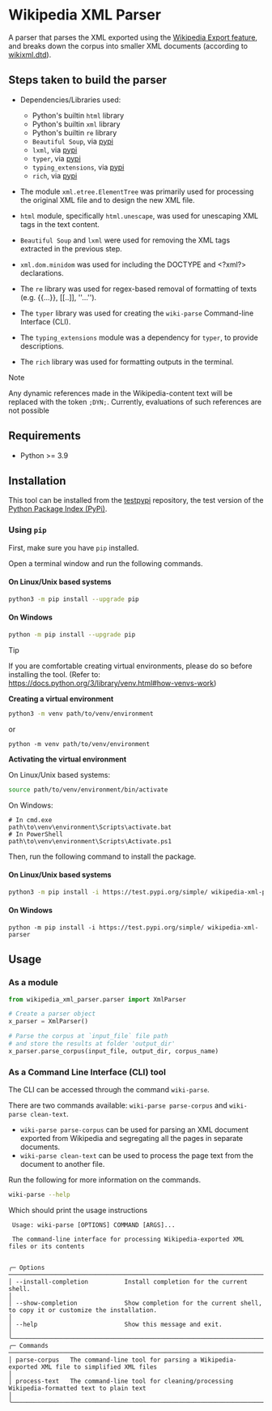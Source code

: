 # Wikipedia XML Parser

A parser that parses the XML exported using the [Wikipedia Export feature](https://en.wikipedia.org/wiki/Special:Export), and breaks down the corpus into smaller XML documents (according to [wikixml.dtd](resources/wikixml.dtd)). 

## Steps taken to build the parser

- Dependencies/Libraries used:
  - Python's builtin `html` library
  - Python's builtin `xml` library
  - Python's builtin `re` library
  - `Beautiful Soup`, via [pypi](https://pypi.org/project/beautifulsoup4/)
  - `lxml`, via [pypi](https://pypi.org/project/lxml/)
  - `typer`, via [pypi](https://pypi.org/project/typer/)
  - `typing_extensions`, via [pypi](https://pypi.org/project/typing-extensions/)
  - `rich`, via [pypi](https://pypi.org/project/rich/)

- The module `xml.etree.ElementTree` was primarily used for processing the original XML file and to design the new XML file.
- `html` module, specifically `html.unescape`, was used for unescaping XML tags in the text content.
- `Beautiful Soup` and `lxml` were used for removing the XML tags extracted in the previous step.
- `xml.dom.minidom` was used for including the DOCTYPE and &lt;?xml?&gt; declarations.
- The `re` library was used for regex-based removal of formatting of texts (e.g. {{...}}, [[..]], ''...'').
- The `typer` library was used for creating the `wiki-parse` Command-line Interface (CLI).
- The `typing_extensions` module was a dependency for `typer`, to provide descriptions.
- The `rich` library was used for formatting outputs in the terminal.

> [!NOTE]
> Any dynamic references made in the Wikipedia-content text will be replaced with the token `;DYN;`.
> Currently, evaluations of such references are not possible

## Requirements

- Python >= 3.9

## Installation

This tool can be installed from the [testpypi](https://test.pypi.org) repository, the test version of the [Python Package Index (PyPi)](https://pypi.org).

### Using `pip`
First, make sure you have `pip` installed.

Open a terminal window and run the following commands.

#### On Linux/Unix based systems
```bash
python3 -m pip install --upgrade pip
```

#### On Windows
```bash
python -m pip install --upgrade pip
```
> [!TIP]
> If you are comfortable creating virtual environments, please do so before installing the tool.
> (Refer to: https://docs.python.org/3/library/venv.html#how-venvs-work)
> 
> **Creating a virtual environment**
> ```bash
> python3 -m venv path/to/venv/environment
> ```
> or 
> ```
> python -m venv path/to/venv/environment
> ```
>
> **Activating the virtual environment**
> 
> On Linux/Unix based systems:
> ```bash
> source path/to/venv/environment/bin/activate
> ```
> 
> On Windows:
> ```
> # In cmd.exe
> path\to\venv\environment\Scripts\activate.bat
> # In PowerShell
> path\to\venv\environment\Scripts\Activate.ps1
> ```
  
Then, run the following command to install the package.

#### On Linux/Unix based systems
```bash
python3 -m pip install -i https://test.pypi.org/simple/ wikipedia-xml-parser
```

#### On Windows 
```
python -m pip install -i https://test.pypi.org/simple/ wikipedia-xml-parser
```
## Usage

### As a module
```python
from wikipedia_xml_parser.parser import XmlParser

# Create a parser object
x_parser = XmlParser()

# Parse the corpus at `input_file` file path 
# and store the results at folder 'output_dir'
x_parser.parse_corpus(input_file, output_dir, corpus_name)
```


### As a Command Line Interface (CLI) tool
The CLI can be accessed through the command `wiki-parse`.

There are two commands available: `wiki-parse parse-corpus` and `wiki-parse clean-text`.

- `wiki-parse parse-corpus` can be used for parsing an XML document exported from Wikipedia and segregating all the pages in separate documents.
- `wiki-parse clean-text` can be used to process the page text from the document to another file.

Run the following for more information on the commands.
```bash
wiki-parse --help
```
Which should print the usage instructions
```
 Usage: wiki-parse [OPTIONS] COMMAND [ARGS]...                                                                                                                                                                                   
                                                                                                                                                                                                                                 
 The command-line interface for processing Wikipedia-exported XML files or its contents                                                                                                                                          
                                                                                                                                                                                                                                 
                                                                                                                                                                                                                                 
╭─ Options ─────────────────────────────────────────────────────────────────────────────────────────────────────────────────────────────────────────────────────────────────────────────────────────────────────────────────────╮
│ --install-completion          Install completion for the current shell.                                                                                                                                                       │
│ --show-completion             Show completion for the current shell, to copy it or customize the installation.                                                                                                                │
│ --help                        Show this message and exit.                                                                                                                                                                     │
╰───────────────────────────────────────────────────────────────────────────────────────────────────────────────────────────────────────────────────────────────────────────────────────────────────────────────────────────────╯
╭─ Commands ────────────────────────────────────────────────────────────────────────────────────────────────────────────────────────────────────────────────────────────────────────────────────────────────────────────────────╮
│ parse-corpus   The command-line tool for parsing a Wikipedia-exported XML file to simplified XML files                                                                                                                        │
│ process-text   The command-line tool for cleaning/processing Wikipedia-formatted text to plain text                                                                                                                           │
╰───────────────────────────────────────────────────────────────────────────────────────────────────────────────────────────────────────────────────────────────────────────────────────────────────────────────────────────────╯

```
